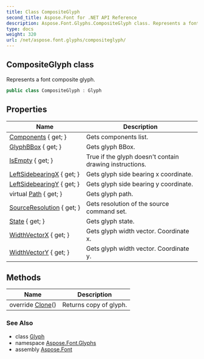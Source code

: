 ```yaml
---
title: Class CompositeGlyph
second_title: Aspose.Font for .NET API Reference
description: Aspose.Font.Glyphs.CompositeGlyph class. Represents a font composite glyph
type: docs
weight: 320
url: /net/aspose.font.glyphs/compositeglyph/
---
```

## CompositeGlyph class

Represents a font composite glyph.

```csharp
public class CompositeGlyph : Glyph
```

## Properties

| Name | Description |
| --- | --- |
| [Components](../../aspose.font.glyphs/compositeglyph/components/) { get; } | Gets components list. |
| [GlyphBBox](../../aspose.font.glyphs/glyph/glyphbbox/) { get; } | Gets glyph BBox. |
| [IsEmpty](../../aspose.font.glyphs/glyph/isempty/) { get; } | True if the glyph doesn't contain drawing instructions. |
| [LeftSidebearingX](../../aspose.font.glyphs/glyph/leftsidebearingx/) { get; } | Gets glyph side bearing x coordinate. |
| [LeftSidebearingY](../../aspose.font.glyphs/glyph/leftsidebearingy/) { get; } | Gets glyph side bearing y coordinate. |
| virtual [Path](../../aspose.font.glyphs/glyph/path/) { get; } | Gets glyph path. |
| [SourceResolution](../../aspose.font.glyphs/glyph/sourceresolution/) { get; } | Gets resolution of the source command set. |
| [State](../../aspose.font.glyphs/glyph/state/) { get; } | Gets glyph state. |
| [WidthVectorX](../../aspose.font.glyphs/glyph/widthvectorx/) { get; } | Gets glyph width vector. Coordinate x. |
| [WidthVectorY](../../aspose.font.glyphs/glyph/widthvectory/) { get; } | Gets glyph width vector. Coordinate y. |

## Methods

| Name | Description |
| --- | --- |
| override [Clone](../../aspose.font.glyphs/compositeglyph/clone/)() | Returns copy of glyph. |

### See Also

* class [Glyph](../glyph/)
* namespace [Aspose.Font.Glyphs](../../aspose.font.glyphs/)
* assembly [Aspose.Font](../../)


